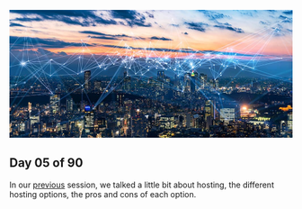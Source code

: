 ![internet](../avatar.jpg)


## Day 05 of 90 
In our [previous](../day04) session, we talked a little bit about hosting, the different hosting options, the pros and cons of each option. 
